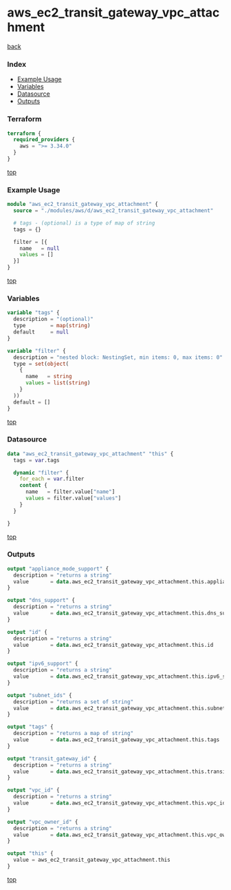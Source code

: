 # aws_ec2_transit_gateway_vpc_attachment

[back](../aws.md)

### Index

- [Example Usage](#example-usage)
- [Variables](#variables)
- [Datasource](#datasource)
- [Outputs](#outputs)

### Terraform

```terraform
terraform {
  required_providers {
    aws = ">= 3.34.0"
  }
}
```

[top](#index)

### Example Usage

```terraform
module "aws_ec2_transit_gateway_vpc_attachment" {
  source = "./modules/aws/d/aws_ec2_transit_gateway_vpc_attachment"

  # tags - (optional) is a type of map of string
  tags = {}

  filter = [{
    name   = null
    values = []
  }]
}
```

[top](#index)

### Variables

```terraform
variable "tags" {
  description = "(optional)"
  type        = map(string)
  default     = null
}

variable "filter" {
  description = "nested block: NestingSet, min items: 0, max items: 0"
  type = set(object(
    {
      name   = string
      values = list(string)
    }
  ))
  default = []
}
```

[top](#index)

### Datasource

```terraform
data "aws_ec2_transit_gateway_vpc_attachment" "this" {
  tags = var.tags

  dynamic "filter" {
    for_each = var.filter
    content {
      name   = filter.value["name"]
      values = filter.value["values"]
    }
  }

}
```

[top](#index)

### Outputs

```terraform
output "appliance_mode_support" {
  description = "returns a string"
  value       = data.aws_ec2_transit_gateway_vpc_attachment.this.appliance_mode_support
}

output "dns_support" {
  description = "returns a string"
  value       = data.aws_ec2_transit_gateway_vpc_attachment.this.dns_support
}

output "id" {
  description = "returns a string"
  value       = data.aws_ec2_transit_gateway_vpc_attachment.this.id
}

output "ipv6_support" {
  description = "returns a string"
  value       = data.aws_ec2_transit_gateway_vpc_attachment.this.ipv6_support
}

output "subnet_ids" {
  description = "returns a set of string"
  value       = data.aws_ec2_transit_gateway_vpc_attachment.this.subnet_ids
}

output "tags" {
  description = "returns a map of string"
  value       = data.aws_ec2_transit_gateway_vpc_attachment.this.tags
}

output "transit_gateway_id" {
  description = "returns a string"
  value       = data.aws_ec2_transit_gateway_vpc_attachment.this.transit_gateway_id
}

output "vpc_id" {
  description = "returns a string"
  value       = data.aws_ec2_transit_gateway_vpc_attachment.this.vpc_id
}

output "vpc_owner_id" {
  description = "returns a string"
  value       = data.aws_ec2_transit_gateway_vpc_attachment.this.vpc_owner_id
}

output "this" {
  value = aws_ec2_transit_gateway_vpc_attachment.this
}
```

[top](#index)